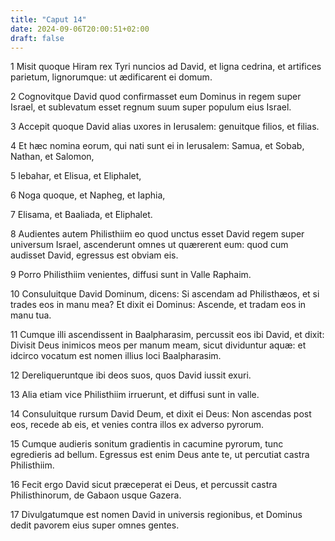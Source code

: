 ```yaml
---
title: "Caput 14"
date: 2024-09-06T20:00:51+02:00
draft: false
---
```



1 Misit quoque Hiram rex Tyri nuncios ad David, et ligna cedrina, et artifices parietum, lignorumque: ut ædificarent ei domum.

2 Cognovitque David quod confirmasset eum Dominus in regem super Israel, et sublevatum esset regnum suum super populum eius Israel.

3 Accepit quoque David alias uxores in Ierusalem: genuitque filios, et filias.

4 Et hæc nomina eorum, qui nati sunt ei in Ierusalem: Samua, et Sobab, Nathan, et Salomon,

5 Iebahar, et Elisua, et Eliphalet,

6 Noga quoque, et Napheg, et Iaphia,

7 Elisama, et Baaliada, et Eliphalet.

8 Audientes autem Philisthiim eo quod unctus esset David regem super universum Israel, ascenderunt omnes ut quærerent eum: quod cum audisset David, egressus est obviam eis.

9 Porro Philisthiim venientes, diffusi sunt in Valle Raphaim.

10 Consuluitque David Dominum, dicens: Si ascendam ad Philisthæos, et si trades eos in manu mea? Et dixit ei Dominus: Ascende, et tradam eos in manu tua.

11 Cumque illi ascendissent in Baalpharasim, percussit eos ibi David, et dixit: Divisit Deus inimicos meos per manum meam, sicut dividuntur aquæ: et idcirco vocatum est nomen illius loci Baalpharasim.

12 Dereliqueruntque ibi deos suos, quos David iussit exuri.

13 Alia etiam vice Philisthiim irruerunt, et diffusi sunt in valle.

14 Consuluitque rursum David Deum, et dixit ei Deus: Non ascendas post eos, recede ab eis, et venies contra illos ex adverso pyrorum.

15 Cumque audieris sonitum gradientis in cacumine pyrorum, tunc egredieris ad bellum. Egressus est enim Deus ante te, ut percutiat castra Philisthiim.

16 Fecit ergo David sicut præceperat ei Deus, et percussit castra Philisthinorum, de Gabaon usque Gazera.

17 Divulgatumque est nomen David in universis regionibus, et Dominus dedit pavorem eius super omnes gentes.

